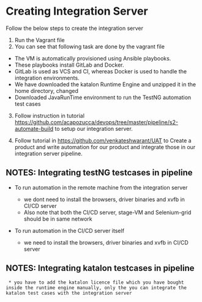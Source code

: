 # Creating Integration Server

Follow the below steps to create the integration server
1. Run the Vagrant file
2. You can see that following task are done by the vagrant file
  * The VM is automatically provisioned using Ansible playbooks.
  * These playbooks install GitLab and Docker.
  * GitLab is used as VCS and CI, whereas Docker is used to handle the integration environments.
  * We have downloaded the katalon Runtime Engine and unzipped it in the home directory, changed 
  * Downloaded JavaRunTime environment to run the TestNG automation test cases
3. Follow instruction in tutorial https://github.com/acapozucca/devops/tree/master/pipeline/s2-automate-build to setup our integration server.

4. Follow tutorial in https://github.com/venkateshwarant/UAT to Create a product and write automation for our product and integrate those in our integration server pipeline.


## NOTES: Integrating testNG testcases in pipeline
- To run automation in the remote machine from the integration server
     * we dont need to install the browsers, driver binaries and xvfb in CI/CD server
     * Also note that both the CI/CD server, stage-VM and Selenium-grid should be in same network
     
- To run automation in the CI/CD server itself
     * we need to install the browsers, driver binaries and xvfb in CI/CD server
     
## NOTES: Integrating katalon testcases in pipeline
     * you have to add the katalon licence file which you have bought inside the runtime engine manually, only the you can integrate the katalon test cases with the integration server

